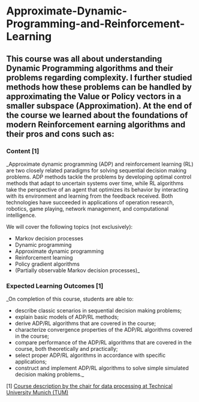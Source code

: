 # Approximate-Dynamic-Programming-and-Reinforcement-Learning

This course was all about understanding Dynamic Programming algorithms and their problems regarding complexity. 
I further studied methods how these problems can be handled by approximating the Value or Policy vectors in a smaller subspace (Approximation).
At the end of the course we learned about the foundations of modern Reinforcement earning algorithms and their pros and cons such as:
- 

### Content [1]

_Approximate dynamic programming (ADP) and reinforcement learning (RL) are two closely related paradigms for solving sequential decision making problems. ADP methods tackle the problems by developing optimal control methods that adapt to uncertain systems over time, while RL algorithms take the perspective of an agent that optimizes its behavior by interacting with its environment and learning from the feedback received. Both technologies have succeeded in applications of operation research, robotics, game playing, network management, and computational intelligence.

We will cover the following topics (not exclusively):
- Markov decision processes
- Dynamic programming
- Approximate dynamic programming
- Reinforcement learning
- Policy gradient algorithms
- (Partially observable Markov decision processes)_

### Expected Learning Outcomes [1]

_On completion of this course, students are able to:
- describe classic scenarios in sequential decision making problems;
- explain basic models of ADP/RL methods;
- derive ADP/RL algorithms that are covered in the course;
- characterize convergence properties of the ADP/RL algorithms covered in the course;
- compare performance of the ADP/RL algorithms that are covered in the course, both theoretically and practically;
- select proper ADP/RL algorithms in accordance with specific applications;
- construct and implement ADP/RL algorithms to solve simple simulated decision making problems._

[1] [Course description by the chair for data processing at Technical University Munich (TUM)](https://campus.tum.de/tumonline/wbLv.wbShowLVDetail?pStpSpNr=950432235)
